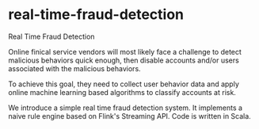# real-time-fraud-detection
Real Time Fraud Detection

Online finical service vendors will most likely face a challenge to detect malicious behaviors quick enough, then disable accounts and/or users associated with the malicious behaviors.

To achieve this goal, they need to collect user behavior data and apply online machine learning based algorithms to classify accounts at risk.

We introduce a simple real time fraud detection system. It implements a naive rule engine based on Flink's Streaming API. Code is written in Scala.
